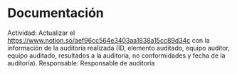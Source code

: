 # Documentación

Actividad: Actualizar el https://www.notion.so/aef96cc564e3403aa1838a15cc89d34c  con la información de la auditoría realizada (ID, elemento auditado, equipo auditor, equipo auditado, resultados a la auditoría, no conformidades y fecha de la auditoría).
Responsable: Responsable de auditoría